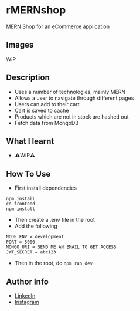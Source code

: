# rMERNshop

MERN Shop for an eCommerce application 

## Images

WIP

## Description

- Uses a number of technologies, mainly MERN
- Allows a user to navigate through different pages
- Users can add to their cart
- Cart is saved to cache
- Products which are not in stock are hashed out
- Fetch data from MongoDB 

## What I learnt

- ⚠️WIP⚠️ 

## How To Use

- First install dependencies 
```
npm install
cd frontend
npm install
```
- Then create a .env file in the root
- Add the following

```
NODE_ENV = development
PORT = 5000
MONGO_URI = SEND ME AN EMAIL TO GET ACCESS
JWT_SECRET = abc123
```

- Then in the root, do ``npm run dev`` 

## Author Info

- [LinkedIn](https://www.linkedin.com/in/dhruv50ae/)
- [Instagram](https://www.instagram.com/frostascode/)
